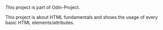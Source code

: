 This project is part of Odin-Project.

This project is about HTML fundamentals and shows the usage of every basic HTML elements/attributes.